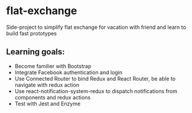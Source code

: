 # flat-exchange
Side-project to simplify flat exchange for vacation with friend and learn to build fast prototypes

## Learning goals:
* Become familier with Bootstrap
* Integrate Facebook authentication and login
* Use Connected Router to bind Redux and React Router, be able to navigate with redux action
* Use react-notification-system-redux to dispatch notifications from components and redux actions
* Test with Jest and Enzyme
